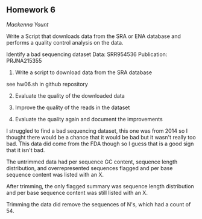 ## Homework 6
*Mackenna Yount*

Write a Script that downloads data from the SRA or ENA database and performs a quality control analysis on the data.

Identify a bad sequencing dataset
Data: SRR954536
Publication: PRJNA215355

1. Write a script to download data from the SRA database

see hw06.sh in github repository 

2. Evaluate the quality of the downloaded data
3. Improve the quality of the reads in the dataset

4. Evaluate the quality again and document the improvements

I struggled to find a bad sequencing dataset, this one was from 2014 so I thought there would be a chance that it would be bad but it wasn't really too bad. This data did come from the FDA though so I guess that is a good sign that it isn't bad. 

The untrimmed data had per sequence GC content, sequence length distribution, and overrepresented sequences flagged and per base sequence content was listed with an X. 

After trimming, the only flagged summary was sequence length distribution and per base sequence content was still listed with an X. 

Trimming the data did remove the sequences of N's, which had a count of 54. 
